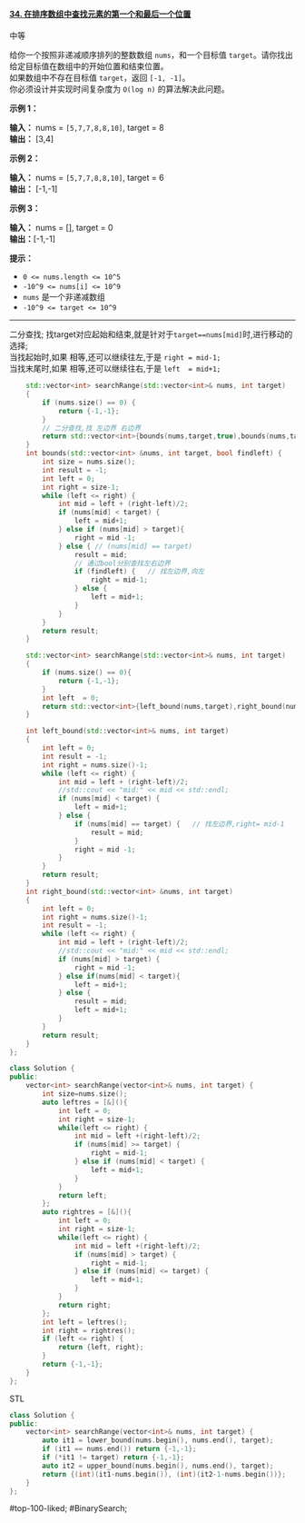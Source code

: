 #### [34. 在排序数组中查找元素的第一个和最后一个位置](https://leetcode.cn/problems/find-first-and-last-position-of-element-in-sorted-array/)

中等

给你一个按照非递减顺序排列的整数数组 `nums`，和一个目标值 `target`。请你找出给定目标值在数组中的开始位置和结束位置。  
如果数组中不存在目标值 `target`，返回 `[-1, -1]`。  
你必须设计并实现时间复杂度为 `O(log n)` 的算法解决此问题。

**示例 1：**

**输入：** nums = `[5,7,7,8,8,10]`, target = 8  
**输出：** [3,4]

**示例 2：**

**输入：** nums = `[5,7,7,8,8,10]`, target = 6  
**输出：** [-1,-1]

**示例 3：**

**输入：** nums = [], target = 0  
**输出：**[-1,-1]

**提示：**

- `0 <= nums.length <= 10^5`
- `-10^9 <= nums[i] <= 10^9`
- `nums` 是一个非递减数组
- `-10^9 <= target <= 10^9`
---- ----
二分查找;
找target对应起始和结束,就是针对于`target==nums[mid]`时,进行移动的选择;  
当找起始时,如果 相等,还可以继续往左,于是 `right = mid-1;`  
当找末尾时,如果 相等,还可以继续往右,于是 `left  = mid+1;`

```cpp
    std::vector<int> searchRange(std::vector<int>& nums, int target)
    {
        if (nums.size() == 0) {
            return {-1,-1};
        }
        // 二分查找,找 左边界 右边界
        return std::vector<int>{bounds(nums,target,true),bounds(nums,target,false)};
    }
    int bounds(std::vector<int> &nums, int target, bool findleft) {
        int size = nums.size();
        int result = -1;
        int left = 0;
        int right = size-1;
        while (left <= right) {
            int mid = left + (right-left)/2;
            if (nums[mid] < target) {
                left = mid+1;
            } else if (nums[mid] > target){
                right = mid -1;
            } else { // (nums[mid] == target)
                result = mid;
                // 通过bool分别查找左右边界
                if (findleft) {   // 找左边界,向左
                    right = mid-1;
                } else {
                    left = mid+1;
                }
            }
        }
        return result;
    }
```

```cpp
    std::vector<int> searchRange(std::vector<int>& nums, int target)
    {
        if (nums.size() == 0){
            return {-1,-1};
        }
        int left  = 0;
        return std::vector<int>{left_bound(nums,target),right_bound(nums,target)};
    }

    int left_bound(std::vector<int>& nums, int target)
    {
        int left = 0;
        int result = -1;
        int right = nums.size()-1;
        while (left <= right) {
            int mid = left + (right-left)/2;
            //std::cout << "mid:" << mid << std::endl;
            if (nums[mid] < target) {
                left = mid+1;
            } else {
                if (nums[mid] == target) {   // 找左边界,right= mid-1
                    result = mid;
                }
                right = mid -1;
            }
        }
        return result;
    }
    int right_bound(std::vector<int> &nums, int target)
    {
        int left = 0;
        int right = nums.size()-1;
        int result = -1;
        while (left <= right) {
            int mid = left + (right-left)/2;
            //std::cout << "mid:" << mid << std::endl;
            if (nums[mid] > target) {
                right = mid -1;
            } else if(nums[mid] < target){
                left = mid+1;
            } else {
                result = mid;
                left = mid+1;
            }
        }
        return result;
    }
};
```

```cpp
class Solution {
public:
    vector<int> searchRange(vector<int>& nums, int target) {
        int size=nums.size();
        auto leftres = [&](){
            int left = 0;
            int right = size-1;
            while(left <= right) {
                int mid = left +(right-left)/2;
                if (nums[mid] >= target) {
                    right = mid-1;
                } else if (nums[mid] < target) {
                    left = mid+1;
                }
            }
            return left;
        };
        auto rightres = [&](){
            int left = 0;
            int right = size-1;
            while(left <= right) {
                int mid = left +(right-left)/2;
                if (nums[mid] > target) {
                    right = mid-1;
                } else if (nums[mid] <= target) {
                    left = mid+1;
                }
            }
            return right;
        };
        int left = leftres();
        int right = rightres();
        if (left <= right) {
            return {left, right};
        }
        return {-1,-1};
    }
};
```
STL
```cpp
class Solution {
public:
    vector<int> searchRange(vector<int>& nums, int target) {
        auto it1 = lower_bound(nums.begin(), nums.end(), target);
        if (it1 == nums.end()) return {-1,-1};
        if (*it1 != target) return {-1,-1};
        auto it2 = upper_bound(nums.begin(), nums.end(), target);
        return {(int)(it1-nums.begin()), (int)(it2-1-nums.begin())};
    }
};
```
#top-100-liked; #BinarySearch; 
